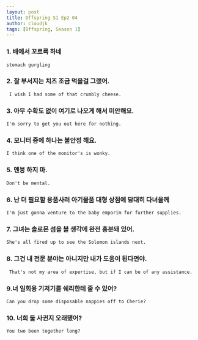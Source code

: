 ```yaml
---
layout: post
title: Offspring S1 Ep2 04
author: cloudjk
tags: [Offspring, Season 1]
---
```


### 1. 배에서 꼬르륵 하네
    stomach gurgling

### 2. 잘 부서지는 치즈 조금 먹을걸 그랬어.
     I wish I had some of that crumbly cheese.

### 3. 아무 수확도 없이 여기로 나오게 해서 미안해요.
    I'm sorry to get you out here for nothing.

### 4. 모니터 중에 하나는 불안정 해요.
    I think one of the monitor's is wonky.

### 5. 멘붕 하지 마.
    Don't be mental.

### 6. 난 더 필요할 용품사러 아기물품 대형 상점에 담대히 다녀올께
    I'm just gonna venture to the baby emporim for further supplies.

### 7. 그녀는 솔로몬 섬을 볼 생각에 완전 흥분돼 있어.
    She's all fired up to see the Solomon islands next.

### 8. 그건 내 전문 분야는 아니지만 내가 도움이 된다면야. 
     That's not my area of expertise, but if I can be of any assistance.

### 9.너 일회용 기저기를 쉐리한테 줄 수 있어? 
    Can you drop some disposable nappies off to Cherie?

### 10. 너희 둘 사귄지 오래됐어? 
    You two been together long?